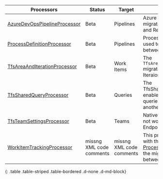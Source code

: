 | Processors | Status | Target    | Usage                              |
|------------------------|---------|---------|------------------------------------------|
| [AzureDevOpsPipelineProcessor](AzureDevOpsPipelineProcessor.md) | Beta | Pipelines | Azure DevOps Processor that migrates Taskgroups, Build- and Release Pipelines. |
| [ProcessDefinitionProcessor](ProcessDefinitionProcessor.md) | Beta | Pipelines | Process definition processor used to keep processes between two orgs in sync |
| [TfsAreaAndIterationProcessor](TfsAreaAndIterationProcessor.md) | Beta | Work Items | The `TfsAreaAndIterationProcessor` migrates all of the Area nd Iteraion paths. |
| [TfsSharedQueryProcessor](TfsSharedQueryProcessor.md) | Beta | Queries | The TfsSharedQueryProcessor enabled you to migrate queries from one locatio nto another. |
| [TfsTeamSettingsProcessor](TfsTeamSettingsProcessor.md) | Beta | Teams | Native TFS Processor, does not work with any other Endpoints. |
| [WorkItemTrackingProcessor](WorkItemTrackingProcessor.md) | missng XML code comments | missng XML code comments | This processor is intended, with the aid of [ProcessorEnrichers](../ProcessorEnrichers/index.md), to allow the migration of Work Items between two [Endpoints](../Endpoints/index.md). |
{: .table .table-striped .table-bordered .d-none .d-md-block}

